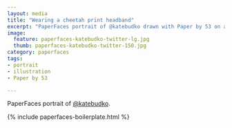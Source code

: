 ```yaml
---
layout: media
title: "Wearing a cheetah print headband"
excerpt: "PaperFaces portrait of @katebudko drawn with Paper by 53 on an iPad."
image: 
  feature: paperfaces-katebudko-twitter-lg.jpg
  thumb: paperfaces-katebudko-twitter-150.jpg
category: paperfaces
tags: 
- portrait
- illustration
- Paper by 53

---
```


PaperFaces portrait of [@katebudko](http://twitter.com/katebudko).

{% include paperfaces-boilerplate.html %}